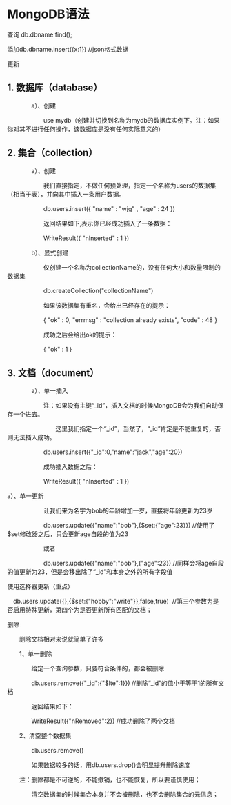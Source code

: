 # MongoDB语法



查询 db.dbname.find();

添加db.dbname.insert({x:1}) //json格式数据

更新





## 1. 数据库（database）

　　　　a）、创建

　　　　　　use mydb（创建并切换到名称为mydb的数据库实例下。注：如果你对其不进行任何操作，该数据库是没有任何实际意义的）

## 2. 集合（collection）

　　　　a）、创建

　　　　　　我们直接指定，不做任何预处理，指定一个名称为users的数据集（相当于表），并向其中插入一条用户数据。

　　　　　　db.users.insert({ "name" : "wjg" , "age" : 24 }) 

　　　　　　返回结果如下,表示你已经成功插入了一条数据：

　　　　　　WriteResult({ "nInserted" : 1 })

　　　　b）、显式创建

　　　　　　仅创建一个名称为collectionName的，没有任何大小和数量限制的数据集

　　　　　　db.createCollection("collectionName")

　　　　　　如果该数据集有重名，会给出已经存在的提示：

　　　　　　{ "ok" : 0, "errmsg" : "collection already exists", "code" : 48 }

　　　　　　成功之后会给出ok的提示：

　　　　　　{ "ok" : 1 }

## 3. 文档（document）

　　　　a）、单一插入

　　　　　　注：如果没有主键“_id”，插入文档的时候MongoDB会为我们自动保存一个进去。

　　　　　　　　这里我们指定一个“_id”，当然了，“_id”肯定是不能重复的，否则无法插入成功。

　　　　　　db.users.insert({"_id":0,"name":"jack","age":20})

　　　　　　成功插入数据之后：

　　　　　　WriteResult({ "nInserted" : 1 })





a）、单一更新

　　　　　　让我们来为名字为bob的年龄增加一岁，直接将年龄更新为23岁

　　　　　　db.users.update({"name":"bob"},{$set:{"age":23}}) //使用了$set修改器之后，只会更新age自段的值为23

　　　　　　或者

　　　　　　db.users.update({"name":"bob"},{"age":23}) //同样会将age自段的值更新为23，但是会移出除了“_id”和本身之外的所有字段值

使用选择器更新（重点） 

　db.users.update({},{$set:{"hobby":"write"}},false,true)  //第三个参数为是否启用特殊更新，第四个为是否更新所有匹配的文档； 

删除

　　删除文档相对来说就简单了许多

　　1、单一删除

　　　　给定一个查询参数，只要符合条件的，都会被删除

　　　　db.users.remove({"_id":{"$lte":1}}) //删除“_id”的值小于等于1的所有文档

　　　　返回结果如下：

　　　　WriteResult({"nRemoved":2}) //成功删除了两个文档

　　2、清空整个数据集

　　　　db.users.remove()

　　　　如果数据较多的话，用db.users.drop()会明显提升删除速度

　　注：删除都是不可逆的，不能撤销，也不能恢复，所以要谨慎使用；

　　　　清空数据集的时候集合本身并不会被删除，也不会删除集合的元信息；